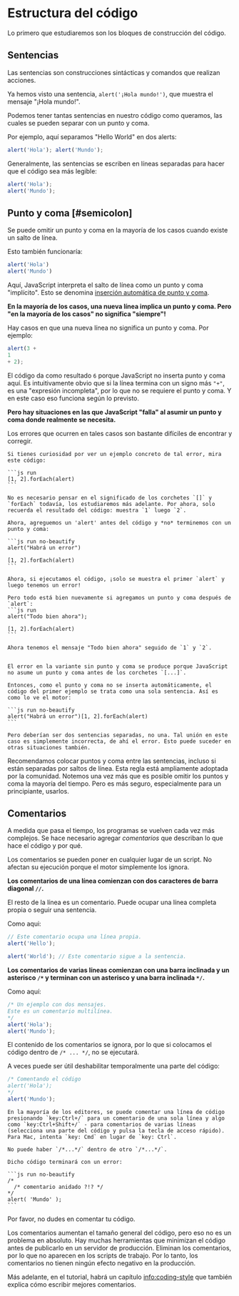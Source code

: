 # Estructura del código

Lo primero que estudiaremos son los bloques de construcción del código.

## Sentencias

Las sentencias son construcciones sintácticas y comandos que realizan acciones.

Ya hemos visto una sentencia, `alert('¡Hola mundo!')`, que muestra el mensaje "¡Hola mundo!".

Podemos tener tantas sentencias en nuestro código como queramos, las cuales se pueden separar con un punto y coma.

Por ejemplo, aquí separamos "Hello World" en dos alerts:

```js run no-beautify
alert('Hola'); alert('Mundo');
```

Generalmente, las sentencias se escriben en líneas separadas para hacer que el código sea más legible:

```js run no-beautify
alert('Hola');
alert('Mundo');
```

## Punto y coma [#semicolon]

Se puede omitir un punto y coma en la mayoría de los casos cuando existe un salto de línea.

Esto también funcionaría:

```js run no-beautify
alert('Hola')
alert('Mundo')
```

Aquí, JavaScript interpreta el salto de línea como un punto y coma "implícito". Esto se denomina [inserción automática de punto y coma](https://tc39.github.io/ecma262/#sec-automatic-semicolon-insertion).

**En la mayoría de los casos, una nueva línea implica un punto y coma. Pero "en la mayoría de los casos" no significa "siempre"!**

Hay casos en que una nueva línea no significa un punto y coma. Por ejemplo:

```js run no-beautify
alert(3 +
1
+ 2);
```

El código da como resultado `6` porque JavaScript no inserta punto y coma aquí. Es intuitivamente obvio que si la línea termina con un signo más `"+"`, es una "expresión incompleta", por lo que no se requiere el punto y coma. Y en este caso eso funciona según lo previsto.

**Pero hay situaciones en las que JavaScript "falla" al asumir un punto y coma donde realmente se necesita.**

Los errores que ocurren en tales casos son bastante difíciles de encontrar y corregir.

````smart header="Un ejemplo de error"
Si tienes curiosidad por ver un ejemplo concreto de tal error, mira este código:

```js run
[1, 2].forEach(alert)
```

No es necesario pensar en el significado de los corchetes `[]` y `forEach` todavía, los estudiaremos más adelante. Por ahora, solo recuerda el resultado del código: muestra `1` luego `2`.

Ahora, agreguemos un 'alert' antes del código y *no* terminemos con un punto y coma:

```js run no-beautify
alert("Habrá un error")

[1, 2].forEach(alert)
```

Ahora, si ejecutamos el código, ¡solo se muestra el primer `alert` y luego tenemos un error!

Pero todo está bien nuevamente si agregamos un punto y coma después de `alert`:
```js run
alert("Todo bien ahora");

[1, 2].forEach(alert)
```

Ahora tenemos el mensaje "Todo bien ahora" seguido de `1` y `2`.


El error en la variante sin punto y coma se produce porque JavaScript no asume un punto y coma antes de los corchetes `[...]`.

Entonces, como el punto y coma no se inserta automáticamente, el código del primer ejemplo se trata como una sola sentencia. Así es como lo ve el motor:

```js run no-beautify
alert("Habrá un error")[1, 2].forEach(alert)
```

Pero deberían ser dos sentencias separadas, no una. Tal unión en este caso es simplemente incorrecta, de ahí el error. Esto puede suceder en otras situaciones también.
````

Recomendamos colocar puntos y coma entre las sentencias, incluso si están separadas por saltos de línea. Esta regla está ampliamente adoptada por la comunidad. Notemos una vez más que es posible omitir los puntos y coma la mayoría del tiempo. Pero es más seguro, especialmente para un principiante, usarlos.

## Comentarios

A medida que pasa el tiempo, los programas se vuelven cada vez más complejos. Se hace necesario agregar *comentarios* que describan lo que hace el código y por qué.

Los comentarios se pueden poner en cualquier lugar de un script. No afectan su ejecución porque el motor simplemente los ignora.

**Los comentarios de una línea comienzan con dos caracteres de barra diagonal `//`.**

El resto de la línea es un comentario. Puede ocupar una línea completa propia o seguir una sentencia.

Como aqui:
```js run
// Este comentario ocupa una línea propia.
alert('Hello');

alert('World'); // Este comentario sigue a la sentencia.
```

**Los comentarios de varias líneas comienzan con una barra inclinada y un asterisco <code>/&#42;</code> y terminan con un asterisco y una barra inclinada <code>&#42;/</code>.**

Como aquí:

```js run
/* Un ejemplo con dos mensajes.
Este es un comentario multilínea.
*/
alert('Hola');
alert('Mundo');
```

El contenido de los comentarios se ignora, por lo que si colocamos el código dentro de <code>/&#42; ... &#42;/</code>, no se ejecutará.

A veces puede ser útil deshabilitar temporalmente una parte del código:

```js run
/* Comentando el código
alert('Hola');
*/
alert('Mundo');
```

```smart header="¡Usa accesos rápidos del teclado!"
En la mayoría de los editores, se puede comentar una línea de código presionando `key:Ctrl+/` para un comentario de una sola línea y algo como `key:Ctrl+Shift+/` - para comentarios de varias líneas (selecciona una parte del código y pulsa la tecla de acceso rápido). Para Mac, intenta `key: Cmd` en lugar de `key: Ctrl`.
```

````warn header="¡Los comentarios anidados no son soportados!"
No puede haber `/*...*/` dentro de otro `/*...*/`.

Dicho código terminará con un error:

```js run no-beautify
/*
  /* comentario anidado ?!? */
*/
alert( 'Mundo' );
```
````

Por favor, no dudes en comentar tu código.

Los comentarios aumentan el tamaño general del código, pero eso no es un problema en absoluto. Hay muchas herramientas que minimizan el código antes de publicarlo en un servidor de producción. Eliminan los comentarios, por lo que no aparecen en los scripts de trabajo. Por lo tanto, los comentarios no tienen ningún efecto negativo en la producción.

Más adelante, en el tutorial, habrá un capítulo <info:coding-style> que también explica cómo escribir mejores comentarios.

